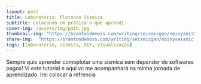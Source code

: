 ```yaml
---
layout: post
title: Laboratório: Plotando Sísmica
subtitle: Colocando em prática o que aprendi
cover-img: /assets/img/path.jpg
thumbnail-img: "https://brantondemoss.com/writing/seismicgan/noisyseismic.png"
share-img:  "https://brantondemoss.com/writing/seismicgan/noisyseismic.png"
tags: [laboratorio, sismica, DIY, visualização]
---
```


Sempre quis aprender comoplotar uma sismica sem depender de softwares pagos! Vi este tutorial e aqui vc me acompanhará na minha jornada de aprendizado.
Irei colocar a refrencia 
